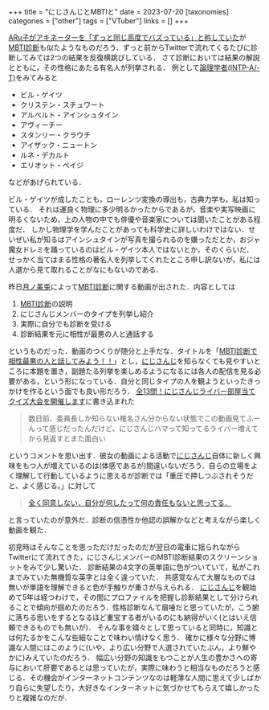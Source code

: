 +++
title = "にじさんじとMBTIと"
date = 2023-07-20
[taxonomies]
categories = ["other"]
tags = ["VTuber"]
links = []
+++

[ARu子がアキネーターを「ずっと同じ高度でバズっている」と称していた](https://youtu.be/QoI8HCFMXVo?t=22)が[MBTI診断](https://www.16personalities.com/ja/%E6%80%A7%E6%A0%BC%E8%A8%BA%E6%96%AD%E3%83%86%E3%82%B9%E3%83%88)も似たようなものだろう．ずっと前からTwitterで流れてくるたびに診断してみては2つの結果を反復横跳びしている．
さて診断においては結果の解説とともに，その性格にあたる有名人が列挙される．
例として[論理学者(INTP-A/-T)](https://www.16personalities.com/ja/intp%E5%9E%8B%E3%81%AE%E6%80%A7%E6%A0%BC)をみてみると
- ビル・ゲイツ
- クリステン・スチュワート
- アルベルト・アインシュタイン
- アヴィーチー
- スタンリー・クラウチ
- アイザック・ニュートン
- ルネ・デカルト
- エリオット・ペイジ

などがあげられている．

ビル・ゲイツが成したことも，ローレンツ変換の導出も，古典力学も，私は知っている．
それは運良く物理に多少明るかったからであるが，音楽や実写映画に明るくないため，上の人物の中でも俳優や音楽家については聞いたことがある程度だ．
しかし物理学を学んだことがあっても科学史に詳しいわけではない．せいぜい私が知るはアインシュタインが写真を撮られるのを嫌っただとか，おジャ魔女ドレミを踊っているのはビル・ゲイツ本人ではないとか，そのくらいだ．
せっかく当てはまる性格の著名人を列挙してくれたところ申し訳ないが，私には人選から見て取れることがなにもないのである．

昨日[月ノ美兎](https://www.youtube.com/@TsukinoMito)によって[MBTI診断](https://www.16personalities.com/ja/%E6%80%A7%E6%A0%BC%E8%A8%BA%E6%96%AD%E3%83%86%E3%82%B9%E3%83%88)に関する動画が出された．内容としては
1. [MBTI診断](https://www.16personalities.com/ja/%E6%80%A7%E6%A0%BC%E8%A8%BA%E6%96%AD%E3%83%86%E3%82%B9%E3%83%88)の説明
1. にじさんじメンバーのタイプを列挙し紹介
1. 実際に自分でも診断を受ける
1. 診断結果を元に相性が最悪の人と通話する

というものだった．動画のつくりが随分と上手だな．タイトルを「[MBTI診断で相性最悪の人と話してみよう！！](https://youtu.be/OoRm20xsq4o)」とし，[にじさんじ](https://www.nijisanji.jp)を知らなくても見やすいところに本題を置き，副題たる列挙を楽しめるようになるには各人の配信を見る必要がある，という形になっている．自分と同じタイプの人を観ようといったきっかけを作るという面でも良い形だろう．
[全13問！にじさんじライバー部屋当てクイズ大会を開催します](https://youtu.be/N5s4TfiAkdU)に書き込まれた
> 数日前、委員長しか知らない椎名さん分からない状態でこの動画見てふーんって感じだったんだけど、にじさんじハマって知ってるライバー増えてから見返すとまた面白い

というコメントを思い出す．彼女の動画による活動で[にじさんじ](https://www.nijisanji.jp)自体に新しく興味をもつ人が増えているのは(体感であるが)間違いないだろう．自らの立場をよく理解して行動しているように思えるが診断では「重圧で押しつぶされそうだと、よく感じる。」に対して
> [全く同意しない．自分が何したって何の責任もないと思ってる．](https://youtu.be/OoRm20xsq4o?t=689)

と言っていたのが意外だ．診断の信憑性か他認の誤解かなどと考えながら楽しく動画を観た．

初見時はそんなことを思っただけだったのだが翌日の電車に揺られながらTwitterにて流れてきた，にじさんじメンバーのMBTI診断結果のスクリーンショットをみて少し驚いた．
診断結果の4文字の英単語に色がついていて，私がこれまでみていた無機質な英字とは全く違っていた．
共感覚なんて大層なものでは無いが単語を理解できると色が手触りが重さが与えられる．
[にじさんじ](https://www.nijisanji.jp)を観始めて5年は経つわけで，その間にプロファイルを把握し診断結果として分けられることで傾向が掴めたのだろう．性格診断なんて眉唾だと思っていたが，こう腑に落ちる思いをするとなるほど重宝する者がいるのにも納得がいく(とはいえ信頼できるものでも無いが)．
そんな事を嬉々として思っていると同時に，知識とは何たるかをこんな些細なことで味わい情けなく思う．
確かに様々な分野に博識な人間にはこのように(いや，より広い分野で人選されていたぶん，より鮮やかに)みえていたのだろう．
幅広い分野の知識をもつことが人生の豊かさへの寄与において肝要であるとは思っていたが，実際に味わうと相当なものだろうと感じる．その機会がインターネットコンテンツなのは軽薄な人間に思えて少しばかり自らに失望したり，大好きなインターネットに気づかせてもらえて嬉しかったりと複雑なのだが．
